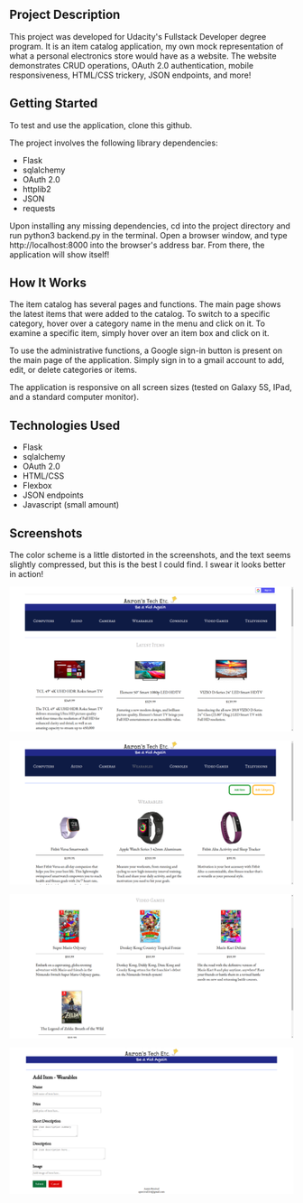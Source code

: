 ## Project Description
This project was developed for Udacity's Fullstack Developer degree program. It is an item catalog application, my own mock
representation of what a personal electronics store would have as a website. The website demonstrates CRUD operations,
OAuth 2.0 authentication, mobile responsiveness, HTML/CSS trickery, JSON endpoints, and more!

## Getting Started
To test and use the application, clone this github.

The project involves the following library dependencies:
* Flask
* sqlalchemy
* OAuth 2.0
* httplib2
* JSON
* requests

Upon installing any missing dependencies, cd into the project directory and run python3 backend.py in the terminal. Open a browser window, and type http://localhost:8000 into the browser's address bar. From there, the application will show itself! 

## How It Works
The item catalog has several pages and functions. The main page shows the latest items that were added to the catalog. To switch to a specific category, hover over a category name in the menu and click on it. To examine a specific item, simply hover over an item box and click on it. 

To use the administrative functions, a Google sign-in button is present on the main page of the application. Simply sign in to a gmail account to add, edit, or delete categories or items.

The application is responsive on all screen sizes (tested on Galaxy 5S, IPad, and a standard computer monitor).

## Technologies Used
* Flask
* sqlalchemy
* OAuth 2.0
* HTML/CSS
* Flexbox
* JSON endpoints
* Javascript (small amount)

## Screenshots
The color scheme is a little distorted in the screenshots, and the text seems slightly compressed, but this is the best I could find. I swear it looks better in action!

![](main.png)



![](showCategory.png)



![](4items.png)



![](addItem.png)




